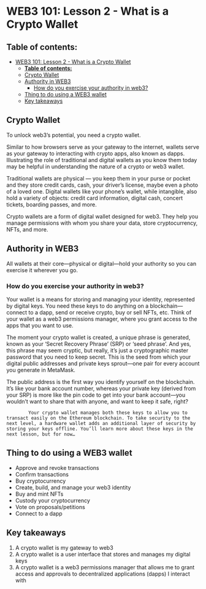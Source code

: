 # WEB3 101: Lesson 2 - What is a Crypto Wallet

## **Table of contents:**

- [WEB3 101: Lesson 2 - What is a Crypto Wallet](#web3-101-lesson-2---what-is-a-crypto-wallet)
  - [**Table of contents:**](#table-of-contents)
  - [Crypto Wallet](#crypto-wallet)
  - [Authority in WEB3](#authority-in-web3)
    - [How do you exercise your authority in web3?](#how-do-you-exercise-your-authority-in-web3)
  - [Thing to do using a WEB3 wallet](#thing-to-do-using-a-web3-wallet)
  - [Key takeaways](#key-takeaways)

## Crypto Wallet

To unlock web3’s potential, you need a crypto wallet.

Similar to how browsers serve as your gateway to the internet, wallets serve as your gateway to interacting with crypto apps, also known as dapps. Illustrating the role of traditional and digital wallets as you know them today may be helpful in understanding the nature of a crypto or web3 wallet.

Traditional wallets are physical — you keep them in your purse or pocket and they store credit cards, cash, your driver’s license, maybe even a photo of a loved one. Digital wallets like your phone’s wallet, while intangible, also hold a variety of objects: credit card information, digital cash, concert tickets, boarding passes, and more.

Crypto wallets are a form of digital wallet designed for web3. They help you manage permissions with whom you share your data, store cryptocurrency, NFTs, and more.

## Authority in WEB3

All wallets at their core—physical or digital—hold your authority so you can exercise it wherever you go.

### How do you exercise your authority in web3?

Your wallet is a means for storing and managing your identity, represented by digital keys. You need these keys to do anything on a blockchain—connect to a dapp, send or receive crypto, buy or sell NFTs, etc. Think of your wallet as a web3 permissions manager, where you grant access to the apps that you want to use.

The moment your crypto wallet is created, a unique phrase is generated, known as your ‘Secret Recovery Phrase’ (SRP) or ‘seed phrase’. And yes, this phrase may seem cryptic, but really, it’s just a cryptographic master password that you need to keep secret. This is the seed from which your digital public addresses and private keys sprout—one pair for every account you generate in MetaMask.

The public address is the first way you identify yourself on the blockchain. It’s like your bank account number, whereas your private key (derived from your SRP) is more like the pin code to get into your bank account—you wouldn’t want to share that with anyone, and want to keep it safe, right?

            Your crypto wallet manages both these keys to allow you to transact easily on the Ethereum blockchain. To take security to the next level, a hardware wallet adds an additional layer of security by storing your keys offline. You’ll learn more about these keys in the next lesson, but for now…

## Thing to do using a WEB3 wallet

- Approve and revoke transactions
- Confirm transactions
- Buy cryptocurrency
- Create, build, and manage your web3 identity
- Buy and mint NFTs
- Custody your cryptocurrency
- Vote on proposals/petitions
- Connect to a dapp

## Key takeaways

1. A crypto wallet is my gateway to web3
2. A crypto wallet is a user interface that stores and manages my digital keys
3. A crypto wallet is a web3 permissions manager that allows me to grant access and approvals to decentralized applications (dapps) I interact with

